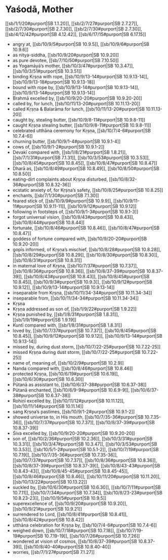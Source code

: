 # Yaśodā, Mother

[[sb/1/1/20#purport|SB 1.1.20]], [[sb/2/7/27#purport|SB 2.7.27]], [[sb/2/7/30#purport|SB 2.7.30]], [[sb/2/7/30#purport|SB 2.7.30]], [[sb/4/12/42#purport|SB 4.12.42]], [[sb/6/17/15#purport|SB 6.17.15]]

* angry at, [[sb/10/9/5#purport|SB 10.9.5]], [[sb/10/9/6#purport|SB 10.9.6]]
* as nitya-siddha, [[sb/10/9/20#purport|SB 10.9.20]]
* as pure devotee, [[sb/7/10/50#purport|SB 7.10.50]]
* as Yogamāyā’s mother, [[sb/10/3/47#purport|SB 10.3.47]], [[sb/10/3/51#purport|SB 10.3.51]]
* binding Kṛṣṇa with rope, [[sb/10/9/13-14#purport|SB 10.9.13-14]], [[sb/10/9/13-18#purport|SB 10.9.13-18]]
* bound with rope by, [[sb/10/9/13-14#purport|SB 10.9.13-14]], [[sb/10/9/13-14#purport|SB 10.9.13-14]]
* Brahmā excelled by, [[sb/10/9/20-20#purport|SB 10.9.20-20]]
* called by, for lunch, [[sb/10/11/13-20#purport|SB 10.11.13-20]]
* called Kṛṣṇa & Balarāma for lunch, [[sb/10/11/13-20#purport|SB 10.11.13-20]]
* caught by, stealing butter, [[sb/10/9/8-11#purport|SB 10.9.8-11]]
* caught Kṛṣṇa stealing butter, [[sb/10/9/8-11#purport|SB 10.9.8-11]]
* celebrated utthāna ceremony for Kṛṣṇa, [[sb/10/7/4-6#purport|SB 10.7.4-6]]
* churning butter, [[sb/10/9/1-4#purport|SB 10.9.1-4]]
* cows of, [[sb/10/9/1-2#purport|SB 10.9.1-2]]
* Devakī compared with, [[sb/1/8/21#purport|SB 1.8.21]], [[sb/7/1/31#purport|SB 7.1.31]], [[sb/10/3/53#purport|SB 10.3.53]], [[sb/10/8/45#purport|SB 10.8.45]], [[sb/10/8/47#purport|SB 10.8.47]]
* Dharā as, [[sb/10/8/49#purport|SB 10.8.49]], [[sb/10/8/50#purport|SB 10.8.50]]
* eating-dirt complaints about Kṛṣṇa disturbed, [[sb/10/8/32-36#purport|SB 10.8.32-36]]
* ecstatic anxiety of, for Kṛṣṇa’s safety, [[sb/10/8/25#purport|SB 10.8.25]]
* enchants, [[sb/7/1/30#purport|SB 7.1.30]]
* feared stick of, [[sb/10/9/9#purport|SB 10.9.9]], [[sb/10/9/11-11#purport|SB 10.9.11-11]], [[sb/10/9/12#purport|SB 10.9.12]]
* following in footsteps of, [[sb/10/9/1-3#purport|SB 10.9.1-3]]
* forgot universal vision, [[sb/10/8/43#purport|SB 10.8.43]], [[sb/10/8/44#purport|SB 10.8.44]]
* fortunate, [[sb/10/8/46#purport|SB 10.8.46]], [[sb/10/8/47#purport|SB 10.8.47]]
* goddess of fortune compared with, [[sb/10/9/20-20#purport|SB 10.9.20-20]]
* gopīs informed, of Kṛṣṇa’s mischief, [[sb/10/8/28#purport|SB 10.8.28]], [[sb/10/8/29#purport|SB 10.8.29]], [[sb/10/8/30#purport|SB 10.8.30]], [[sb/10/8/31#purport|SB 10.8.31]]
* in maternal love of Kṛṣṇa, [[sb/10/7/37#purport|SB 10.7.37]], [[sb/10/8/36#purport|SB 10.8.36]], [[sb/10/8/37-39#purport|SB 10.8.37-39]], [[sb/10/8/43#purport|SB 10.8.43]], [[sb/10/8/45#purport|SB 10.8.45]], [[sb/10/9/3#purport|SB 10.9.3]], [[sb/10/9/12#purport|SB 10.9.12]], [[sb/10/9/13-14#purport|SB 10.9.13-14]]
* inseparable from Kṛṣṇa, [[sb/10/11/34-34#purport|SB 10.11.34-34]]
* inseparable from, [[sb/10/11/34-34#purport|SB 10.11.34-34]]
* Kṛṣṇa
* Kṛṣṇa addressed as son of, [[sb/1/9/22#purport|SB 1.9.22]]
* Kṛṣṇa punished by, [[sb/1/8/31#purport|SB 1.8.31]], [[sb/1/9/19#purport|SB 1.9.19]]
* Kuntī compared with, [[sb/1/8/31#purport|SB 1.8.31]]
* loved by, [[sb/10/7/37#purport|SB 10.7.37]], [[sb/10/8/45#purport|SB 10.8.45]], [[sb/10/9/12#purport|SB 10.9.12]], [[sb/10/9/13-14#purport|SB 10.9.13-14]]
* missed by, during dust storm, [[sb/10/7/22-25#purport|SB 10.7.22-25]]
* missed Kṛṣṇa during dust storm, [[sb/10/7/22-25#purport|SB 10.7.22-25]]
* name of, meaning of, [[sb/10/2/9#purport|SB 10.2.9]]
* Nanda compared with, [[sb/10/8/46#purport|SB 10.8.46]]
* protected Kṛṣṇa, [[sb/10/6/19#purport|SB 10.6.19]], [[sb/10/6/30#purport|SB 10.6.30]]
* Pūtanā as assistant to, [[sb/10/6/37-38#purport|SB 10.6.37-38]]
* Pūtanā enchanted, [[sb/10/6/9-9#purport|SB 10.6.9-9]], [[sb/10/6/37-38#purport|SB 10.6.37-38]]
* Rohiṇī excelled by, [[sb/10/11/12#purport|SB 10.11.12]], [[sb/10/11/14#purport|SB 10.11.14]]
* sang Kṛṣṇa’s pastimes, [[sb/10/9/1-2#purport|SB 10.9.1-2]]
* showed universe to, in His mouth, [[sb/10/7/35-36#purport|SB 10.7.35-36]], [[sb/10/7/37#purport|SB 10.7.37]], [[sb/10/8/37-39#purport|SB 10.8.37-39]]
* Śiva excelled by, [[sb/10/9/20-20#purport|SB 10.9.20-20]]
* son of, [[sb/10/2/36#purport|SB 10.2.36]], [[sb/10/3/31#purport|SB 10.3.31]], [[sb/10/3/47#purport|SB 10.3.47]], [[sb/10/3/53#purport|SB 10.3.53]], [[sb/10/5/1-2#purport|SB 10.5.1-2]], [[sb/10/7/19#purport|SB 10.7.19]], [[sb/10/7/35-36#purport|SB 10.7.35-36]], [[sb/10/7/37#purport|SB 10.7.37]], [[sb/10/8/36#purport|SB 10.8.36]], [[sb/10/8/37-39#purport|SB 10.8.37-39]], [[sb/10/8/43-43#purport|SB 10.8.43-43]], [[sb/10/8/45-45#purport|SB 10.8.45-45]], [[sb/10/8/46#purport|SB 10.8.46]], [[sb/10/11/20#purport|SB 10.11.20]], [[sb/10/13/22#purport|SB 10.13.22]]
* suckled by, [[sb/10/6/30#purport|SB 10.6.30]], [[sb/10/7/11#purport|SB 10.7.11]], [[sb/10/7/34#purport|SB 10.7.34]], [[sb/10/8/23-23#purport|SB 10.8.23-23]], [[sb/10/9/5#purport|SB 10.9.5]]
* superexcellence of, [[sb/10/9/20#purport|SB 10.9.20]], [[sb/10/9/21#purport|SB 10.9.21]]
* surrendered to Lord, [[sb/10/8/41#purport|SB 10.8.41]], [[sb/10/8/42#purport|SB 10.8.42]]
* utthāna celebration for Kṛṣṇa by, [[sb/10/7/4-6#purport|SB 10.7.4-6]]
* weighed down, [[sb/10/7/18#purport|SB 10.7.18]], [[sb/10/7/19-19#purport|SB 10.7.19-19]], [[sb/10/7/26#purport|SB 10.7.26]]
* wondered at vision of cosmos, [[sb/10/8/37-39#purport|SB 10.8.37-39]], [[sb/10/8/40-40#purport|SB 10.8.40-40]]
* worries, [[sb/7/1/27#purport|SB 7.1.27]]
